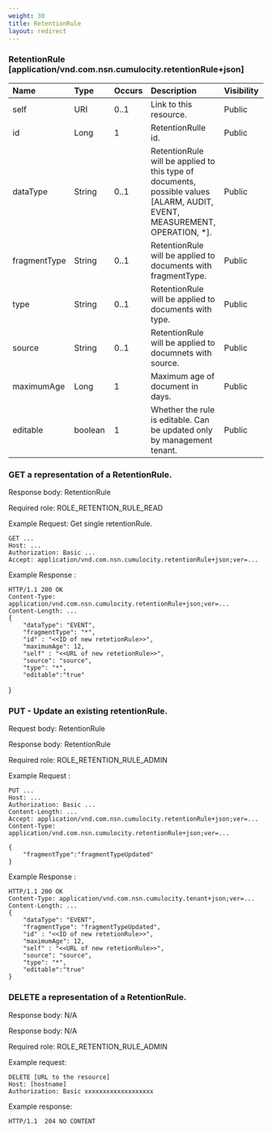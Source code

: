 ```yaml
---
weight: 30
title: RetentionRule
layout: redirect
---
```


### RetentionRule [application/vnd.com.nsn.cumulocity.retentionRule+json]

<table>
<colgroup>
<col style="width: 20%;">
<col style="width: 20%;">
<col style="width: 10%;">
<col style="width: 30%;">
<col style="width: 20%;">
</colgroup>
<thead>
<tr>
<th align="left">Name</th>
<th align="left">Type</th>
<th align="left">Occurs</th>
<th align="left">Description</th>
<th align="left">Visibility</th>
</tr>
</thead>
<tbody>
<tr>
<td align="left">self</td>
<td align="left">URI</td>
<td align="left">0..1</td>
<td align="left">Link to this resource.</td>
<td align="left">Public</td>
</tr>
<tr>
<td align="left">id</td>
<td align="left">Long</td>
<td align="left">1</td>
<td align="left">RetentionRulle id.</td>
<td align="left">Public</td>
</tr>
<tr>
<td align="left">dataType</td>
<td align="left">String</td>
<td align="left">0..1</td>
<td align="left">RetentionRule will be applied to this type of documents, possible values [ALARM, AUDIT, EVENT, MEASUREMENT, OPERATION, &#42;].</td>
<td align="left">Public</td>
</tr>
<tr>
<td align="left">fragmentType</td>
<td align="left">String</td>
<td align="left">0..1</td>
<td align="left">RetentionRule will be applied to documents with fragmentType.</td>
<td align="left">Public</td>
</tr>
<tr>
<td align="left">type</td>
<td align="left">String</td>
<td align="left">0..1</td>
<td align="left">RetentionRule will be applied to documents with type.</td>
<td align="left">Public</td>
</tr>
<tr>
<td align="left">source</td>
<td align="left">String</td>
<td align="left">0..1</td>
<td align="left">RetentionRule will be applied to documnets with source.</td>
<td align="left">Public</td>
</tr>
<tr>
<td align="left">maximumAge</td>
<td align="left">Long</td>
<td align="left">1</td>
<td align="left">Maximum age of document in days.</td>
<td align="left">Public</td>
</tr>
<tr>
<td align="left">editable</td>
<td align="left">boolean</td>
<td align="left">1</td>
<td align="left">Whether the rule is editable. Can be updated only by management tenant.</td>
<td align="left">Public</td>
</tr>
</tbody>
</table>

### GET a representation of a RetentionRule.

Response body: RetentionRule

Required role: ROLE\_RETENTION\_RULE\_READ

Example Request: Get single retentionRule.


    GET ...
    Host: ...
    Authorization: Basic ...
    Accept: application/vnd.com.nsn.cumulocity.retentionRule+json;ver=...

Example Response :

    HTTP/1.1 200 OK
    Content-Type: application/vnd.com.nsn.cumulocity.retentionRule+json;ver=...
    Content-Length: ...
    {
        "dataType": "EVENT",
        "fragmentType": "*",
        "id" : "<<ID of new retetionRule>>",
        "maximumAge": 12,
        "self" : "<<URL of new retetionRule>>",
        "source": "source",
        "type": "*",
        "editable":"true"
}


### PUT - Update an existing retentionRule.

Request body: RetentionRule

Response body: RetentionRule

Required role: ROLE\_RETENTION\_RULE\_ADMIN

Example Request :

    PUT ...
    Host: ...
    Authorization: Basic ...
    Content-Length: ...
    Accept: application/vnd.com.nsn.cumulocity.retentionRule+json;ver=...
    Content-Type: application/vnd.com.nsn.cumulocity.retentionRule+json;ver=...

    {
        "fragmentType":"fragmentTypeUpdated"
    }

Example Response :

    HTTP/1.1 200 OK
    Content-Type: application/vnd.com.nsn.cumulocity.tenant+json;ver=...
    Content-Length: ...
    {
        "dataType": "EVENT",
        "fragmentType": "fragmentTypeUpdated",
        "id" : "<<ID of new retetionRule>>",
        "maximumAge": 12,
        "self" : "<<URL of new retetionRule>>",
        "source": "source",
        "type": "*",
        "editable":"true"
    }


### DELETE  a representation of a RetentionRule.

Response body: N/A

Response body: N/A

Required role: ROLE\_RETENTION\_RULE\_ADMIN

Example request:

	DELETE [URL to the resource]
	Host: [hostname]
	Authorization: Basic xxxxxxxxxxxxxxxxxxx

Example response:

	HTTP/1.1  204 NO CONTENT
